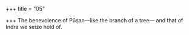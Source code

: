 +++
title = "05"

+++
The benevolence of Pūṣan—like the branch of a tree—
and that of Indra we seize hold of.